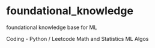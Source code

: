 # foundational_knowledge
foundational knowledge base for ML

Coding - Python / Leetcode
Math and Statistics
ML Algos 
